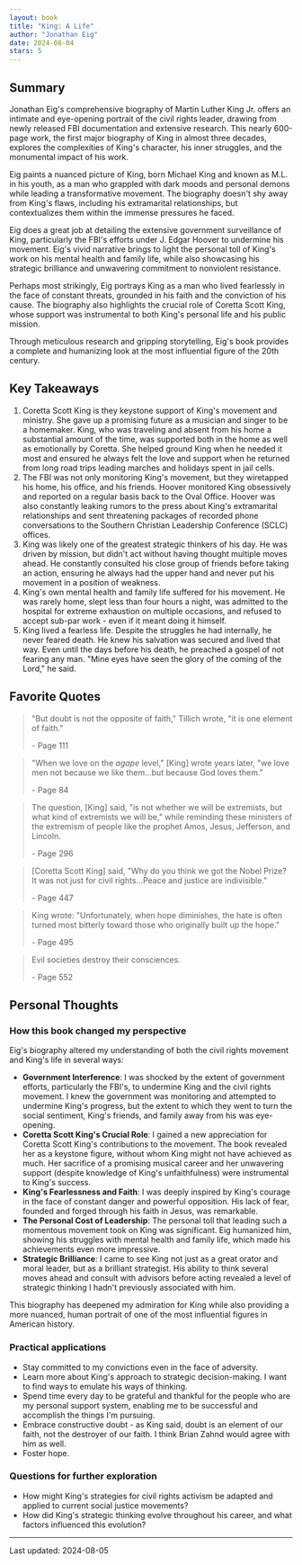 ```yaml
---
layout: book
title: "King: A Life"
author: "Jonathan Eig"
date: 2024-08-04
stars: 5
---
```


## Summary

Jonathan Eig's comprehensive biography of Martin Luther King Jr. offers an intimate and eye-opening portrait of the civil rights leader, drawing from newly released FBI documentation and extensive research. This nearly 600-page work, the first major biography of King in almost three decades, explores the complexities of King's character, his inner struggles, and the monumental impact of his work.

Eig paints a nuanced picture of King, born Michael King and known as M.L. in his youth, as a man who grappled with dark moods and personal demons while leading a transformative movement. The biography doesn't shy away from King's flaws, including his extramarital relationships, but contextualizes them within the immense pressures he faced.

Eig does a great job at detailing the extensive government surveillance of King, particularly the FBI's efforts under J. Edgar Hoover to undermine his movement. Eig's vivid narrative brings to light the personal toll of King's work on his mental health and family life, while also showcasing his strategic brilliance and unwavering commitment to nonviolent resistance.

Perhaps most strikingly, Eig portrays King as a man who lived fearlessly in the face of constant threats, grounded in his faith and the conviction of his cause. The biography also highlights the crucial role of Coretta Scott King, whose support was instrumental to both King's personal life and his public mission.

Through meticulous research and gripping storytelling, Eig's book provides a complete and humanizing look at the most influential figure of the 20th century.

## Key Takeaways

1. Coretta Scott King is they keystone support of King's movement and ministry. She gave up a promising future as a musician and singer to be a homemaker. King, who was traveling and absent from his home a substantial amount of the time, was supported both in the home as well as emotionally by Coretta. She helped ground King when he needed it most and ensured he always felt the love and support when he returned from long road trips leading marches and holidays spent in jail cells.
2. The FBI was not only monitoring King's movement, but they wiretapped his home, his office, and his friends. Hoover monitored King obsessively and reported on a regular basis back to the Oval Office. Hoover was also constantly leaking rumors to the press about King's extramarital relationships and sent threatening packages of recorded phone conversations to the Southern Christian Leadership Conference (SCLC) offices.
3. King was likely one of the greatest strategic thinkers of his day. He was driven by mission, but didn't act without having thought multiple moves ahead. He constantly consulted his close group of friends before taking an action, ensuring he always had the upper hand and never put his movement in a position of weakness.
4. King's own mental health and family life suffered for his movement. He was rarely home, slept less than four hours a night, was admitted to the hospital for extreme exhaustion on multiple occasions, and refused to accept sub-par work - even if it meant doing it himself.
5. King lived a fearless life. Despite the struggles he had internally, he never feared death. He knew his salvation was secured and lived that way. Even until the days before his death, he preached a gospel of not fearing any man. "Mine eyes have seen the glory of the coming of the Lord," he said.

## Favorite Quotes

> "But doubt is not the opposite of faith," Tillich wrote, "it is one element of faith."
>
> <span class="page-number">- Page 111</span>

> "When we love on the _agape_ level," [King] wrote years later, "we love men not because we like them...but because God loves them."
>
> <span class="page-number">- Page 84</span>

> The question, [King] said, "is not whether we will be extremists, but what kind of extremists we will be," while reminding these ministers of the extremism of people like the prophet Amos, Jesus, Jefferson, and Lincoln.
>
> <span class="page-number">- Page 296</span>

> [Coretta Scott King] said, "Why do you think we got the Nobel Prize? It was not just for civil rights...Peace and justice are indivisible."
>
> <span class="page-number">- Page 447</span>

> King wrote: "Unfortunately, when hope diminishes, the hate is often turned most bitterly toward those who originally built up the hope."
>
> <span class="page-number">- Page 495</span>

> Evil societies destroy their consciences.
>
> <span class="page-number">- Page 552</span>

## Personal Thoughts

### How this book changed my perspective

Eig's biography altered my understanding of both the civil rights movement and King's life in several ways:

- **Government Interference**: I was shocked by the extent of government efforts, particularly the FBI's, to undermine King and the civil rights movement. I knew the government was monitoring and attempted to undermine King's progress, but the extent to which they went to turn the social sentiment, King's friends, and family away from his was eye-opening.
- **Coretta Scott King's Crucial Role**: I gained a new appreciation for Coretta Scott King's contributions to the movement. The book revealed her as a keystone figure, without whom King might not have achieved as much. Her sacrifice of a promising musical career and her unwavering support (despite knowledge of King's unfaithfulness) were instrumental to King's success.
- **King's Fearlessness and Faith**: I was deeply inspired by King's courage in the face of constant danger and powerful opposition. His lack of fear, founded and forged through his faith in Jesus, was remarkable.
- **The Personal Cost of Leadership**: The personal toll that leading such a momentous movement took on King was significant. Eig humanized him, showing his struggles with mental health and family life, which made his achievements even more impressive.
- **Strategic Brilliance**: I came to see King not just as a great orator and moral leader, but as a brilliant strategist. His ability to think several moves ahead and consult with advisors before acting revealed a level of strategic thinking I hadn't previously associated with him.

This biography has deepened my admiration for King while also providing a more nuanced, human portrait of one of the most influential figures in American history.

### Practical applications

- Stay committed to my convictions even in the face of adversity.
- Learn more about King's approach to strategic decision-making. I want to find ways to emulate his ways of thinking.
- Spend time every day to be grateful and thankful for the people who are my personal support system, enabling me to be successful and accomplish the things I'm pursuing.
- Embrace constructive doubt - as King said, doubt is an element of our faith, not the destroyer of our faith. I think Brian Zahnd would agree with him as well.
- Foster hope.

### Questions for further exploration

- How might King's strategies for civil rights activism be adapted and applied to current social justice movements?
- How did King's strategic thinking evolve throughout his career, and what factors influenced this evolution?

---
Last updated: 2024-08-05
